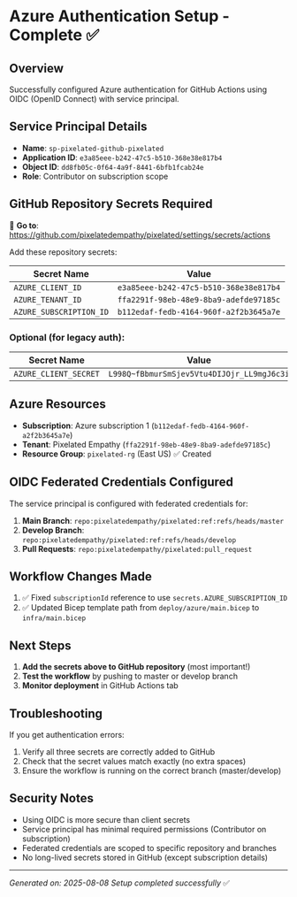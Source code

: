 # Azure Authentication Setup - Complete ✅

## Overview
Successfully configured Azure authentication for GitHub Actions using OIDC (OpenID Connect) with service principal.

## Service Principal Details
- **Name**: `sp-pixelated-github-pixelated`
- **Application ID**: `e3a85eee-b242-47c5-b510-368e38e817b4`
- **Object ID**: `dd8fb05c-0f64-4a9f-8441-6bfb1fcab24e`
- **Role**: Contributor on subscription scope

## GitHub Repository Secrets Required

🔗 **Go to**: https://github.com/pixelatedempathy/pixelated/settings/secrets/actions

Add these repository secrets:

| Secret Name | Value |
|------------|--------|
| `AZURE_CLIENT_ID` | `e3a85eee-b242-47c5-b510-368e38e817b4` |
| `AZURE_TENANT_ID` | `ffa2291f-98eb-48e9-8ba9-adefde97185c` |
| `AZURE_SUBSCRIPTION_ID` | `b112edaf-fedb-4164-960f-a2f2b3645a7e` |

### Optional (for legacy auth):
| Secret Name | Value |
|------------|--------|
| `AZURE_CLIENT_SECRET` | `L998Q~fBbmurSmSjev5Vtu4DIJOjr_LL9mgJ6c3i` |

## Azure Resources
- **Subscription**: Azure subscription 1 (`b112edaf-fedb-4164-960f-a2f2b3645a7e`)
- **Tenant**: Pixelated Empathy (`ffa2291f-98eb-48e9-8ba9-adefde97185c`)
- **Resource Group**: `pixelated-rg` (East US) ✅ Created

## OIDC Federated Credentials Configured
The service principal is configured with federated credentials for:
1. **Main Branch**: `repo:pixelatedempathy/pixelated:ref:refs/heads/master`
2. **Develop Branch**: `repo:pixelatedempathy/pixelated:ref:refs/heads/develop`
3. **Pull Requests**: `repo:pixelatedempathy/pixelated:pull_request`

## Workflow Changes Made
1. ✅ Fixed `subscriptionId` reference to use `secrets.AZURE_SUBSCRIPTION_ID`
2. ✅ Updated Bicep template path from `deploy/azure/main.bicep` to `infra/main.bicep`

## Next Steps
1. **Add the secrets above to GitHub repository** (most important!)
2. **Test the workflow** by pushing to master or develop branch
3. **Monitor deployment** in GitHub Actions tab

## Troubleshooting
If you get authentication errors:
1. Verify all three secrets are correctly added to GitHub
2. Check that the secret values match exactly (no extra spaces)
3. Ensure the workflow is running on the correct branch (master/develop)

## Security Notes
- Using OIDC is more secure than client secrets
- Service principal has minimal required permissions (Contributor on subscription)
- Federated credentials are scoped to specific repository and branches
- No long-lived secrets stored in GitHub (except subscription details)

---
*Generated on: 2025-08-08*
*Setup completed successfully* ✅
